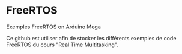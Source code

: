 # FreeRTOS
Exemples FreeRTOS on Arduino Mega

Ce github est utiliser afin de stocker les différents exemples de code FreeRTOS du cours "Real Time Multitasking".
